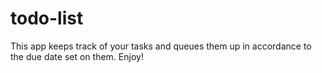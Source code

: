 # todo-list
This app keeps track of your tasks and queues them up in accordance to the due date set on them. Enjoy!
